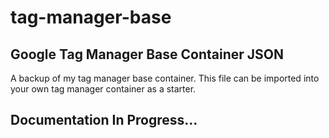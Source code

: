 # tag-manager-base

## Google Tag Manager Base Container JSON

A backup of my tag manager base container. This file can be imported into your own tag manager container as a starter.

## Documentation In Progress...
